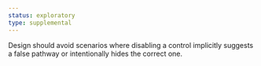 ```yaml
---
status: exploratory
type: supplemental
---
```


Design should avoid scenarios where disabling a control implicitly suggests a false pathway or intentionally hides the correct one.